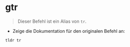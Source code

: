 # gtr

> Dieser Befehl ist ein Alias von `tr`.

- Zeige die Dokumentation für den originalen Befehl an:

`tldr tr`
